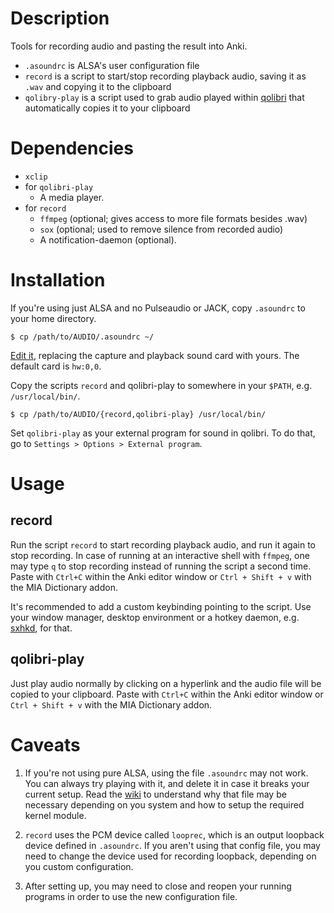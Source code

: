 # Description

Tools for recording audio and pasting the result into Anki.

- `.asoundrc` is ALSA's user configuration file
- `record` is a script to start/stop recording playback audio, saving it as `.wav` and copying it to the clipboard
- `qolibry-play` is a script used to grab audio played within [qolibri](https://github.com/ludios/qolibri) that automatically copies it to your clipboard

# Dependencies

- `xclip`
- for `qolibri-play`
  - A media player.
- for `record`
  - `ffmpeg` (optional; gives access to more file formats besides .wav)
  - `sox` (optional; used to remove silence from recorded audio)
  - A notification-daemon (optional). 

# Installation

If you're using just ALSA and no Pulseaudio or JACK, copy `.asoundrc` to your home directory.
```
$ cp /path/to/AUDIO/.asoundrc ~/
```

[Edit it](https://github.com/edulim/Linux-MIA/wiki/Audio-system-setup#setting-up-alsa), replacing the capture and playback sound card with yours. The default card is `hw:0,0`.

Copy the scripts `record` and qolibri-play to somewhere in your `$PATH`, e.g. `/usr/local/bin/`.
```
$ cp /path/to/AUDIO/{record,qolibri-play} /usr/local/bin/

```

Set `qolibri-play` as your external program for sound in qolibri. To do that, go to `Settings > Options > External program`.

# Usage

## record

Run the script `record` to start recording playback audio, and run it again to stop recording. In case of running at an interactive shell with `ffmpeg`, one may type `q` to stop recording instead of running the script a second time. Paste with `Ctrl+C` within the Anki editor window or `Ctrl + Shift + v` with the MIA Dictionary addon.

It's recommended to add a custom keybinding pointing to the script. Use your window manager, desktop environment or a hotkey daemon, e.g. [sxhkd](https://github.com/baskerville/sxhkd), for that.

## qolibri-play

Just play audio normally by clicking on a hyperlink and the audio file will be copied to your clipboard. Paste with `Ctrl+C` within the Anki editor window or `Ctrl + Shift + v` with the MIA Dictionary addon.

# Caveats

1. If you're not using pure ALSA, using the file `.asoundrc` may not work. You can always try playing with it, and delete it in case it breaks your current setup. Read the [wiki](https://github.com/edulim/Linux-MIA/wiki/Audio-system-setup) to understand why that file may be necessary depending on you system and how to setup the required kernel module.

2. `record` uses the PCM device called `looprec`, which is an output loopback device defined in `.asoundrc`. If you aren't using that config file, you may need to change the device used for recording loopback, depending on you custom configuration.

3. After setting up, you may need to close and reopen your running programs in order to use the new configuration file.
